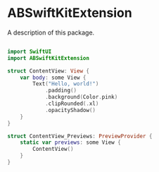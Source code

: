 # ABSwiftKitExtension

A description of this package.


``` swift

import SwiftUI
import ABSwiftKitExtension

struct ContentView: View {
    var body: some View {
        Text("Hello, world!")
            .padding()
            .background(Color.pink)
            .clipRounded(.xl)
            .opacityShadow()
    }
}

struct ContentView_Previews: PreviewProvider {
    static var previews: some View {
        ContentView()
    }
}

```
